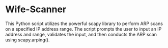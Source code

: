 # Wife-Scanner
This Python script utilizes the powerful scapy library to perform ARP scans on a specified IP address range. The script prompts the user to input an IP address and range, validates the input, and then conducts the ARP scan using scapy.arping().
